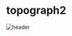 # topograph2

![header](https://capsule-render.vercel.app/api?type=wave&color=auto&height=300&section=header&text=Welcome%20To%20topograph2'sWorld&fontSize=90)
